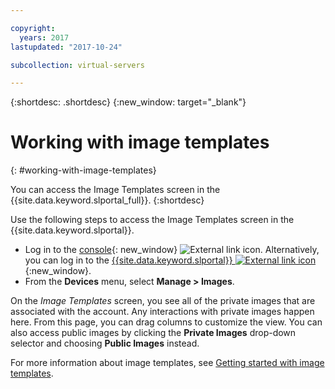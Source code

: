 ```yaml
---

copyright:
  years: 2017
lastupdated: "2017-10-24"

subcollection: virtual-servers

---
```


{:shortdesc: .shortdesc}
{:new_window: target="_blank"}

# Working with image templates
{: #working-with-image-templates}

You can access the Image Templates screen in the {{site.data.keyword.slportal_full}}.
{:shortdesc}

Use the following steps to access the Image Templates screen in the {{site.data.keyword.slportal}}.

* Log in to the [console](https://cloud.ibm.com/classic?){: new_window} ![External link icon](../icons/launch-glyph.svg "External link icon"). Alternatively, you can log in to the [{{site.data.keyword.slportal}} ![External link icon](../../icons/launch-glyph.svg "External link icon")](https://control.softlayer.com/){:new_window}. 
* From the **Devices** menu, select **Manage > Images**.

On the *Image Templates* screen, you see all of the private images that are associated with the account. Any interactions with private images happen here. From this page, you can drag columns to customize the view. You can also access public images by clicking the **Private Images** drop-down selector and choosing **Public Images** instead.

For more information about image templates, see [Getting started with image templates](/docs/infrastructure/image-templates?topic=image-templates-getting-started-with-image-templates).
